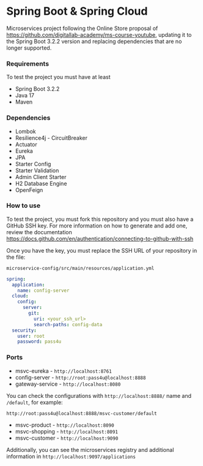 
# Spring Boot & Spring Cloud

Microservices project following the Online Store proposal of https://github.com/digitallab-academy/ms-course-youtube, updating it to the Spring Boot 3.2.2 version and replacing dependencies that are no longer supported.


### Requirements

To test the project you must have at least

* Spring Boot 3.2.2
* Java 17
* Maven

### Dependencies

* Lombok
* Resilience4j - CircuitBreaker
* Actuator
* Eureka
* JPA
* Starter Config
* Starter Validation
* Admin Client Starter
* H2 Database Engine
* OpenFeign

### How to use

To test the project, you must fork this repository and you must also have a GitHub SSH key. For more information on how to generate and add one, review the documentation https://docs.github.com/en/authentication/connecting-to-github-with-ssh

Once you have the key, you must replace the SSH URL of your repository in the file: 

`microservice-config/src/main/resources/application.yml`

```yml
spring:
  application:
    name: config-server
  cloud:
    config:
      server:
        git:
          uri: <your_ssh_url>
          search-paths: config-data
  security:
    user: root
    password: pass4u
```

### Ports

* msvc-eureka - `http://localhost:8761`
* config-server - `http://root:pass4u@localhost:8888`
* gateway-service - `http://localhost:8080`

You can check the configurations with `http://localhost:8888/` name and `/default`, for example: 

`http://root:pass4u@localhost:8888/msvc-customer/default`

* msvc-product - `http://localhost:8090`
* msvc-shopping - `http://localhost:8091`
* msvc-customer - `http://localhost:9090`

Additionally, you can see the microservices registry and additional information in `http://localhost:9097/applications`